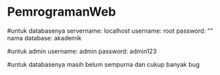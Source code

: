 # PemrogramanWeb

#untuk databasenya
servername: localhost 
username: root
password: ""
nama database: akademik

#untuk admin
username: admin
password: admin123

#untuk databasenya masih belum sempurna dan cukup banyak bug
